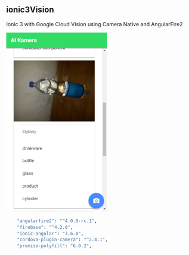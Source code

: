 ## ionic3Vision

Ionic 3 with Google Cloud Vision using Camera Native and AngularFire2

![Alt text](/src/assets/img/ai.png?raw=true "AI Camera")


```bash
    "angularfire2": "^4.0.0-rc.1",
    "firebase": "^4.2.0",
    "ionic-angular": "3.6.0",
    "cordova-plugin-camera": "^2.4.1",
    "promise-polyfill": "6.0.2",
```
